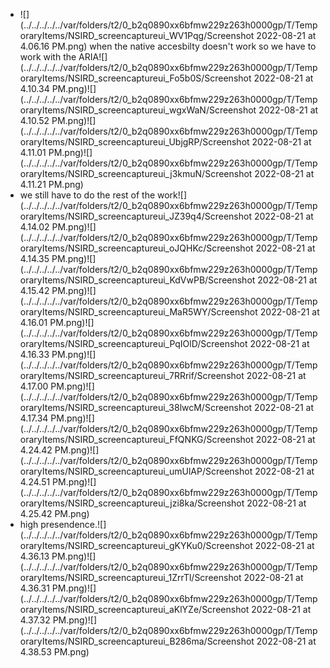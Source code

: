 - ![](../../../../../var/folders/t2/0_b2q0890xx6bfmw229z263h0000gp/T/TemporaryItems/NSIRD_screencaptureui_WV1Pqg/Screenshot 2022-08-21 at 4.06.16 PM.png)
when the  native accesbilty doesn't work so we have  to work with the ARIA![](../../../../../var/folders/t2/0_b2q0890xx6bfmw229z263h0000gp/T/TemporaryItems/NSIRD_screencaptureui_Fo5b0S/Screenshot 2022-08-21 at 4.10.34 PM.png)![](../../../../../var/folders/t2/0_b2q0890xx6bfmw229z263h0000gp/T/TemporaryItems/NSIRD_screencaptureui_wgxWaN/Screenshot 2022-08-21 at 4.10.52 PM.png)![](../../../../../var/folders/t2/0_b2q0890xx6bfmw229z263h0000gp/T/TemporaryItems/NSIRD_screencaptureui_UbjgRP/Screenshot 2022-08-21 at 4.11.01 PM.png)![](../../../../../var/folders/t2/0_b2q0890xx6bfmw229z263h0000gp/T/TemporaryItems/NSIRD_screencaptureui_j3kmuN/Screenshot 2022-08-21 at 4.11.21 PM.png)
- we still have to do the rest of the work![](../../../../../var/folders/t2/0_b2q0890xx6bfmw229z263h0000gp/T/TemporaryItems/NSIRD_screencaptureui_JZ39q4/Screenshot 2022-08-21 at 4.14.02 PM.png)![](../../../../../var/folders/t2/0_b2q0890xx6bfmw229z263h0000gp/T/TemporaryItems/NSIRD_screencaptureui_oJQHKc/Screenshot 2022-08-21 at 4.14.35 PM.png)![](../../../../../var/folders/t2/0_b2q0890xx6bfmw229z263h0000gp/T/TemporaryItems/NSIRD_screencaptureui_KdVwPB/Screenshot 2022-08-21 at 4.15.42 PM.png)![](../../../../../var/folders/t2/0_b2q0890xx6bfmw229z263h0000gp/T/TemporaryItems/NSIRD_screencaptureui_MaR5WY/Screenshot 2022-08-21 at 4.16.01 PM.png)![](../../../../../var/folders/t2/0_b2q0890xx6bfmw229z263h0000gp/T/TemporaryItems/NSIRD_screencaptureui_PqIOlD/Screenshot 2022-08-21 at 4.16.33 PM.png)![](../../../../../var/folders/t2/0_b2q0890xx6bfmw229z263h0000gp/T/TemporaryItems/NSIRD_screencaptureui_7RRrif/Screenshot 2022-08-21 at 4.17.00 PM.png)![](../../../../../var/folders/t2/0_b2q0890xx6bfmw229z263h0000gp/T/TemporaryItems/NSIRD_screencaptureui_38lwcM/Screenshot 2022-08-21 at 4.17.34 PM.png)![](../../../../../var/folders/t2/0_b2q0890xx6bfmw229z263h0000gp/T/TemporaryItems/NSIRD_screencaptureui_FfQNKG/Screenshot 2022-08-21 at 4.24.42 PM.png)![](../../../../../var/folders/t2/0_b2q0890xx6bfmw229z263h0000gp/T/TemporaryItems/NSIRD_screencaptureui_umUlAP/Screenshot 2022-08-21 at 4.24.51 PM.png)![](../../../../../var/folders/t2/0_b2q0890xx6bfmw229z263h0000gp/T/TemporaryItems/NSIRD_screencaptureui_jzi8ka/Screenshot 2022-08-21 at 4.25.42 PM.png)
- high presendence.![](../../../../../var/folders/t2/0_b2q0890xx6bfmw229z263h0000gp/T/TemporaryItems/NSIRD_screencaptureui_gKYKu0/Screenshot 2022-08-21 at 4.36.13 PM.png)![](../../../../../var/folders/t2/0_b2q0890xx6bfmw229z263h0000gp/T/TemporaryItems/NSIRD_screencaptureui_1ZrrTl/Screenshot 2022-08-21 at 4.36.31 PM.png)![](../../../../../var/folders/t2/0_b2q0890xx6bfmw229z263h0000gp/T/TemporaryItems/NSIRD_screencaptureui_aKlYZe/Screenshot 2022-08-21 at 4.37.32 PM.png)![](../../../../../var/folders/t2/0_b2q0890xx6bfmw229z263h0000gp/T/TemporaryItems/NSIRD_screencaptureui_B286ma/Screenshot 2022-08-21 at 4.38.53 PM.png)